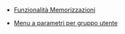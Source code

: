 - [Funzionalità Memorizzazioni](Sorgenti/DOC_OPE/TA/B£AMO/B£MUTE_01)

- [Menu a parametri per gruppo utente](Sorgenti/OJ/PGM/P_B£UT54)
